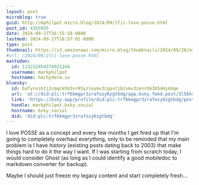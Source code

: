 ```yaml
---
layout: post
microblog: true
guid: http://mphilpot.micro.blog/2024/09/27/i-love-posse.html
post_id: 4355935
date: 2024-09-27T16:55:58-0800
lastmod: 2024-09-27T16:57:01-0800
type: post
thumbnail: https://s3.amazonaws.com/micro.blog/thumbnails/2024/09/28/micro.markphilpot.com/fce75cb1edd70cf7085c73708d10be0f.png
#url: /2024/09/27/i-love-posse.html
mastodon:
  id: 113212454374921244
  username: markphilpot
  hostname: hachyderm.io
bluesky:
  id: bafyreihtj2cmqckhb3nr65yzieymv3cppvtj6zvmv3zenrbb3b54mjmhqe
  url: 'at://did:plc:trf6kmgpr3zrafozy6zgtbdg/app.bsky.feed.post/3l56hrrs5kx2i'
  link: 'https://bsky.app/profile/did:plc:trf6kmgpr3zrafozy6zgtbdg/post/3l56hrrs5kx2i'
  handle: markphilpot.bsky.social
  hostname: bsky.social
  did: 'did:plc:trf6kmgpr3zrafozy6zgtbdg'
---
```

I love POSSE as a concept and every few months I get fired up that I'm going to completely overhaul everything, only to be reminded that my main problem is I have *history* (existing posts dating back to 2003) that make things hard to do it the way I want. If I was starting from scratch today, I would consider Ghost (as long as I could identify a good mobiledoc to markdown converter for backup).

Maybe I should just freeze my legacy content and start completely fresh...

